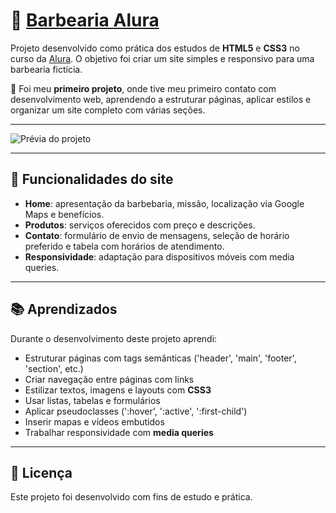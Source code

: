 # 💈 [**Barbearia Alura**](https://barbearia-alura-gamma-sooty.vercel.app/index.html)

Projeto desenvolvido como prática dos estudos de **HTML5** e **CSS3** no curso da [Alura](https://www.alura.com.br/). 
O objetivo foi criar um site simples e responsivo para uma barbearia fictícia.

🚀 Foi meu **primeiro projeto**, onde tive meu primeiro contato com desenvolvimento web, 
aprendendo a estruturar páginas, aplicar estilos e organizar um site completo com várias seções. 

---

![Prévia do projeto](/images/Vídeo-sem-título-‐-Feito-com-o-Clipchamp-_1_.gif)

---

## 🧾   Funcionalidades do site

- **Home**: apresentação da barbebaria, missão, localização via Google Maps e benefícios.
- **Produtos**: serviços oferecidos com preço e descrições.
- **Contato**: formulário de envio de mensagens, seleção de horário preferido e tabela com horários de atendimento.
- **Responsividade**: adaptação para dispositivos móveis com media queries.

---

## 📚 Aprendizados 

Durante o desenvolvimento deste projeto aprendi:

- Estruturar páginas com tags semânticas ('header', 'main', 'footer', 'section', etc.)
- Criar navegação entre páginas com links
- Estilizar textos, imagens e layouts com **CSS3**
- Usar listas, tabelas e formulários
- Aplicar pseudoclasses (':hover', ':active', ':first-child')
- Inserir mapas e vídeos embutidos
- Trabalhar responsividade com **media queries**

---

## 📄 Licença
Este projeto foi desenvolvido com fins de estudo e prática.
